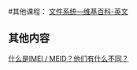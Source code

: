 #其他课程：
[文件系统—维基百科-英文](https://en.wikipedia.org/wiki/File_system)

## 其他内容
[什么是IMEI / MEID？他们有什么不同？](https://blog.csdn.net/jamie0515/article/details/76694826)